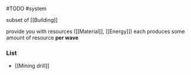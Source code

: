 #TODO
#system 

subset of [[Building]]

provide you with resources ([[Material]], [[Energy]])
each produces some amount of resource **per wave**

### List
- [[Mining drill]]